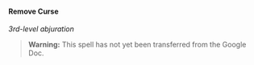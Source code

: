 #### Remove Curse
<!-- markdownlint-disable-next-line no-emphasis-as-heading -->
_3rd-level abjuration_

> **Warning:**
> This spell has not yet been transferred from the Google Doc.
